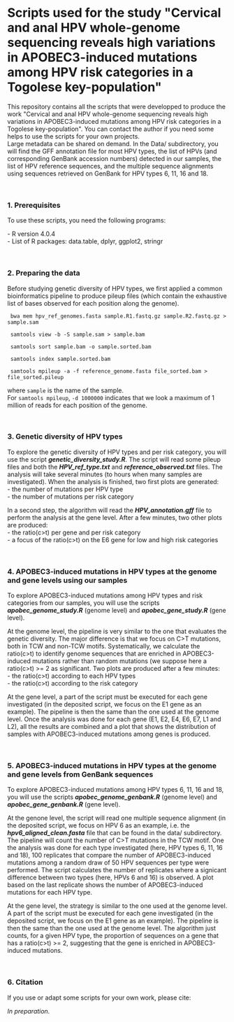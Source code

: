 # Scripts used for the study "Cervical and anal HPV whole-genome sequencing reveals high variations in APOBEC3-induced mutations among HPV risk categories in a Togolese key-population"
<p>This repository contains all the scripts that were developped to produce the work "Cervical and anal HPV whole-genome sequencing reveals high variations in APOBEC3-induced mutations among HPV risk categories in a Togolese key-population". You can contact the author if you need some helps to use the scripts for your own projects.<br>
 Large metadata can be shared on demand. In the Data/ subdirectory, you will find the GFF annotation file for most HPV types, the list of HPVs (and corresponding GenBank accession numbers) detected in our samples, the list of HPV reference sequences, and the multiple sequence alignments using sequences retrieved on GenBank for HPV types 6, 11, 16 and 18.</p>
 <br>
<h3>1. Prerequisites</h3>
 <p>To use these scripts, you need the following programs:</p>
 <p>
 - R version 4.0.4<br>
 - List of R packages: data.table, dplyr, ggplot2, stringr</p>
 <br>
 <h3>2. Preparing the data</h3>
 <p>Before studying genetic diversity of HPV types, we first applied a common bioinformatics pipeline to produce pileup files (which contain the exhaustive list of bases observed for each position along the genome).</p>
  <p><code> bwa mem hpv_ref_genomes.fasta sample.R1.fastq.gz sample.R2.fastq.gz > sample.sam</code></p>
 <p><code> samtools view -b -S sample.sam > sample.bam</code></p>
 <p><code> samtools sort sample.bam -o sample.sorted.bam </code></p>
 <p><code> samtools index sample.sorted.bam</code></p>
  <p><code> samtools mpileup -a -f reference_genome.fasta file_sorted.bam > file_sorted.pileup</code></p>
  <p>where <code>sample</code> is the name of the sample.
<br>
 For <code>samtools mpileup</code>, <code>-d 1000000</code> indicates that we look a maximum of 1 million of reads for each position of the genome.</p>
 <br>
 <h3>3. Genetic diversity of HPV types</h3>
 <p>To explore the genetic diversity of HPV types and per risk category, you will use the script <i><b>genetic_diversity_study.R</b></i>. The script will read some pileup files and both the <i><b>HPV_ref_type.txt</b></i> and <i><b>reference_observed.txt</b></i> files. The analysis will take several minutes (to hours when many samples are investigated). When the analysis is finished, two first plots are generated:
<br>- the number of mutations per HPV type
<br>- the number of mutations per risk category</p>
 <p> In a second step, the algorithm will read the <i><b> HPV_annotation.gff</b></i> file to perform the analysis at the gene level. After a few minutes, two other plots are produced:
<br>- the ratio(c>t) per gene and per risk category
<br>- a focus of the ratio(c>t) on the E6 gene for low and high risk categories</p>
 <br>
  <h3>4. APOBEC3-induced mutations in HPV types at the genome and gene levels using our samples</h3>
 <p>To explore APOBEC3-induced mutations among HPV types and risk categories from our samples, you will use the scripts <i><b>apobec_genome_study.R</b></i> (genome level) and <i><b>apobec_gene_study.R</b></i> (gene level).</p>
 <p>At the genome level, the pipeline is very similar to the one that evaluates the genetic diversity. The major difference is that we focus on C>T mutations, both in TCW and non-TCW motifs. Systematically, we calculate the ratio(c>t) to identify genome sequences that are enriched in APOBEC3-induced mutations rather than random mutations (we suppose here a ratio(c>t) >= 2 as significant. Two plots are produced after a few minutes:
<br>- the ratio(c>t) according to each HPV types
<br>- the ratio(c>t) according to the risk category</p>
 <p>At the gene level, a part of the script must be executed for each gene investigated (in the deposited script, we focus on the E1 gene as an example). The pipeline is then the same than the one used at the genome level. Once the analysis was done for each gene (E1, E2, E4, E6, E7, L1 and L2), all the results are combined and a plot that shows the distribution of samples with APOBEC3-induced mutations among genes is produced.</p>
 <br>
  <h3>5. APOBEC3-induced mutations in HPV types at the genome and gene levels from GenBank sequences</h3>
 <p>To explore APOBEC3-induced mutations among HPV types 6, 11, 16 and 18, you will use the scripts <i><b>apobec_genome_genbank.R</b></i> (genome level) and <i><b>apobec_gene_genbank.R</b></i> (gene level).</p>
 <p>At the genone level, the script will read one multiple sequence alignment (in the deposited script, we focus on HPV 6 as an example, i.e. the <b><i>hpv6_aligned_clean.fasta</i></b> file that can be found in the data/ subdirectory. The pipeline will count the number of C>T mutations in the TCW motif. One the analysis was done for each type investigated (here, HPV types 6, 11, 16 and 18), 100 replicates that compare the number of APOBEC3-induced mutations among a random draw of 50 HPV sequences per type were performed. The script calculates the number of replicates where a signicant difference between two types (here, HPVs 6 and 16) is observed. A plot based on the last replicate shows the number of APOBEC3-induced mutations for each HPV type.</p>
 <p>At the gene level, the strategy is similar to the one used at the genome level. A part of the script must be executed for each gene investigated (in the deposited script, we focus on the E1 gene as an example). The pipeline is then the same than the one used at the genome level. The algorithm just counts, for a given HPV type, the proportion of sequences on a gene that has a ratio(c>t) >= 2, suggesting that the gene is enriched in APOBEC3-induced mutations.</p>
 <br>
 <h3>6. Citation</h3>
 <p>If you use or adapt some scripts for your own work, please cite:</p>
 <p><i>In preparation.</i></p>
